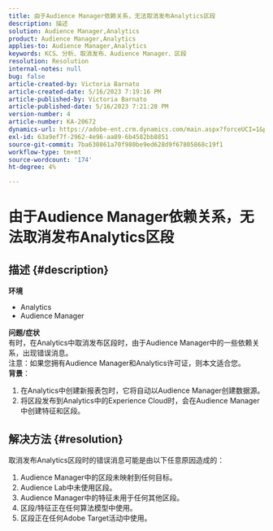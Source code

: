 ```yaml
---
title: 由于Audience Manager依赖关系，无法取消发布Analytics区段
description: 描述
solution: Audience Manager,Analytics
product: Audience Manager,Analytics
applies-to: Audience Manager,Analytics
keywords: KCS、分析、取消发布、Audience Manager、区段
resolution: Resolution
internal-notes: null
bug: false
article-created-by: Victoria Barnato
article-created-date: 5/16/2023 7:19:16 PM
article-published-by: Victoria Barnato
article-published-date: 5/16/2023 7:21:28 PM
version-number: 4
article-number: KA-20672
dynamics-url: https://adobe-ent.crm.dynamics.com/main.aspx?forceUCI=1&pagetype=entityrecord&etn=knowledgearticle&id=08620c86-1ef4-ed11-8848-6045bd006ce9
exl-id: 63a9ef7f-2962-4e96-aa89-6b4582bb8851
source-git-commit: 7ba630861a70f980be9ed628d9f67805868c19f1
workflow-type: tm+mt
source-wordcount: '174'
ht-degree: 4%

---
```


# 由于Audience Manager依赖关系，无法取消发布Analytics区段

## 描述 {#description}

<b>环境</b>
- Analytics
- Audience Manager

<b>问题/症状</b><br>有时，在Analytics中取消发布区段时，由于Audience Manager中的一些依赖关系，出现错误消息。<br>注意：如果您拥有Audience Manager和Analytics许可证，则本文适合您。
 <br><b>背景</b>：
1. 在Analytics中创建新报表包时，它将自动以Audience Manager创建数据源。
2. 将区段发布到Analytics中的Experience Cloud时，会在Audience Manager中创建特征和区段。



## 解决方法 {#resolution}


取消发布Analytics区段时的错误消息可能是由以下任意原因造成的：

1. Audience Manager中的区段未映射到任何目标。
2. Audience Lab中未使用区段。
3. Audience Manager中的特征未用于任何其他区段。
4. 区段/特征正在任何算法模型中使用。
5. 区段正在任何Adobe Target活动中使用。
